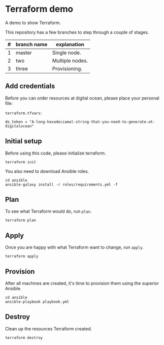 # Terraform demo

A demo to show Terraform.

This repository has a few branches to step through a couple of stages.

|#|branch name|explanation    |
|-|-----------|---------------|
|1|master     |Single node.   |
|2|two        |Multiple nodes.|
|3|three      |Provisioning.  |

## Add credentials

Before you can order resources at digital ocean, please place your personal file:

`terraform.tfvars`:

```text
do_token = "A-long-hexadeciamal-string-that-you-need-to-generate-at-digitalocean"
```

## Initial setup

Before using this code, please initialize terraform.

```shell
terraform init
```

You also need to download Ansible roles.

```shell
cd ansible
ansible-galaxy install -r roles/requirements.yml -f
```

## Plan

To see what Terraform would do, run `plan`.

```shell
terraform plan
```

## Apply

Once you are happy with what Terraform want to change, run `apply`.

```shell
terraform apply
```

## Provision

After all machines are created, it's time to provision them using the superior Ansible.

```shell
cd ansible
ansible-playbook playbook.yml
```


## Destroy

Clean up the resources Terraform created.

```shell
terraform destroy
```
